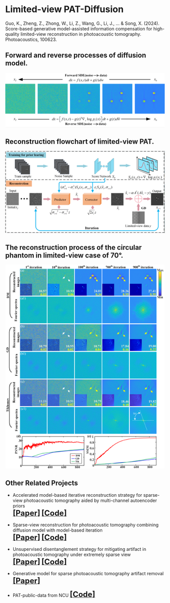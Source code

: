 # Limited-view PAT-Diffusion

Guo, K., Zheng, Z., Zhong, W., Li, Z., Wang, G., Li, J., ... & Song, X. (2024). Score-based generative model-assisted information compensation for high-quality limited-view reconstruction in photoacoustic tomography. Photoacoustics, 100623.



## Forward and reverse processes of diffusion model.


<div align="center"><img src="https://github.com/yqx7150/Limited-view-PAT-Diffusion/blob/main/Figure1.png"> </div>


## Reconstruction flowchart of limited-view PAT.

<div align="center"><img src="https://github.com/yqx7150/Limited-view-PAT-Diffusion/blob/main/Figure2.png"> </div>



## The reconstruction process of the circular phantom in limited-view case of 70°.

<div align="center"><img src="https://github.com/yqx7150/Limited-view-PAT-Diffusion/blob/main/Figure3.png"> </div>



## Other Related Projects

*  Accelerated model-based iterative reconstruction strategy for sparse-view photoacoustic tomography aided by multi-channel autoencoder priors  
[<font size=5>**[Paper]**</font>](https://onlinelibrary.wiley.com/doi/10.1002/jbio.202300281)         [<font size=5>**[Code]**</font>](https://github.com/yqx7150/PAT-MDAE)     

* Sparse-view reconstruction for photoacoustic tomography combining diffusion model with model-based iteration      
[<font size=5>**[Paper]**</font>](https://www.sciencedirect.com/science/article/pii/S2213597923001118)       [<font size=5>**[Code]**</font>](https://github.com/yqx7150/PAT-Diffusion)

* Unsupervised disentanglement strategy for mitigating artifact in photoacoustic tomography under extremely sparse view      
[<font size=5>**[Paper]**</font>](https://www.sciencedirect.com/science/article/pii/S2213597924000302?via%3Dihub)       [<font size=5>**[Code]**</font>](https://github.com/yqx7150/PAT-ADN)

* Generative model for sparse photoacoustic tomography artifact removal      
[<font size=5>**[Paper]**</font>](https://www.spiedigitallibrary.org/conference-proceedings-of-spie/12745/1274503/Generative-model-for-sparse-photoacoustic-tomography-artifact-removal/10.1117/12.2683128.short?SSO=1)   

* PAT-public-data from NCU [<font size=5>**[Code]**</font>](https://github.com/yqx7150/PAT-public-data)
